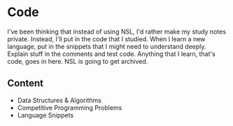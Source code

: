 # Code
I've been thinking that instead of using NSL, I'd rather make my study notes private.
Instead, I'll put in the code that I studied. 
When I learn a new language, put in the snippets that I might need to understand deeply.
Explain stuff in the comments and test code.
Anything that I learn, that's code, goes in here. NSL is going to get archived.

## Content
* Data Structures & Algorithms
* Competitive Programming Problems
* Language Snippets

